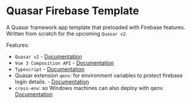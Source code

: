 # Quasar Firebase Template 

A Quasar framework app template that preloaded with Firebase features. Written from scratch for the upcoming `Quasar v2`.

Features:
- `Quasar v2` - [Documentation](https://next.quasar.dev/)
- `Vue 3 Composition API` - [Documentation](https://v3.vuejs.org/guide/composition-api-introduction.html)
- `Typescript` - [Documentation](https://www.typescriptlang.org/docs/)
- Quasar extension `qenv`: for environment variables to protect firebase login details. -  [Documentation](https://www.npmjs.com/package/@quasar/quasar-app-extension-qenv)
- `cross-env`: so Windows machines can also deploy with qenv. [Documentation](https://www.npmjs.com/package/cross-env)